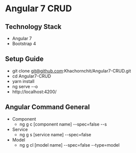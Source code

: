 # Angular 7 CRUD

## Technology Stack
* Angular 7
* Bootstrap 4

## Setup Guide
* git clone git@github.com:Khachornchit/Angular7-CRUD.git
* cd Angular7-CRUD
* yarn install
* ng serve --o
* http://localhost:4200/

## Angular Command General
* Component
    * ng g c [component name] --spec=false --s
* Service
    * ng g s [service name] --spec=false
* Model
    * ng g cl [model name] --spec=false --type=model
